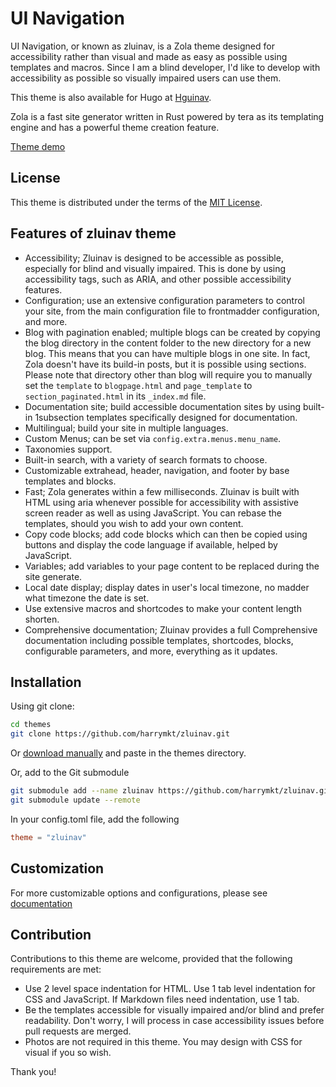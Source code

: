 # UI Navigation
UI Navigation, or known as zluinav, is a Zola theme designed for accessibility rather than visual and made as easy as possible using templates and macros. Since I am a blind developer, I'd like to develop with accessibility as possible so visually impaired users can use them.

This theme is also available for Hugo at [Hguinav](https://github.com/harrymkt/hguinav).

Zola is a fast site generator written in Rust powered by tera as its templating engine and has a powerful theme creation feature.

[Theme demo](https://harrymkt.github.io/zluinav)

## License
This theme is distributed under the terms of the [MIT License](https://github.com/harrymkt/zluinav/blob/main/LICENSE.md).

## Features of zluinav theme
- Accessibility; Zluinav is designed to be accessible as possible, especially for blind and visually impaired. This is done by using accessibility tags, such as ARIA, and other possible accessibility features.
- Configuration; use an extensive configuration parameters to control your site, from the main configuration file to frontmadder configuration, and more.
- Blog with pagination enabled; multiple blogs can be created by copying the blog directory in the content folder to the new directory for a new blog. This means that you can have multiple blogs in one site. In fact, Zola doesn't have its build-in posts, but it is possible using sections. Please note that directory other than blog will require you to manually set the `template` to `blogpage.html` and `page_template` to `section_paginated.html` in its `_index.md` file.
- Documentation site; build accessible documentation sites by using built-in 1subsection templates specifically designed for documentation.
- Multilingual; build your site in multiple languages.
- Custom Menus; can be set via `config.extra.menus.menu_name`.
- Taxonomies support.
- Built-in search, with a variety of search formats to choose.
- Customizable extrahead, header, navigation, and footer by base templates and blocks.
- Fast; Zola generates within a few milliseconds. Zluinav is built with HTML using aria whenever possible for accessibility with assistive screen reader as well as using JavaScript. You can rebase the templates, should you wish to add your own content.
- Copy code blocks; add code blocks which can then be copied using buttons and display the code language if available, helped by JavaScript.
- Variables; add variables to your page content to be replaced during the site generate.
- Local date display; display dates in user's local timezone, no madder what timezone the date is set.
- Use extensive macros and shortcodes to make your content length shorten.
- Comprehensive documentation; Zluinav provides a full Comprehensive documentation including possible templates, shortcodes, blocks, configurable parameters, and more, everything as it updates.

## Installation
Using git clone:
```bash
cd themes
git clone https://github.com/harrymkt/zluinav.git
```
Or [download manually](https://github.com/harrymkt/zluinav/archive/refs/heads/main.zip) and paste in the themes directory.

Or, add to the Git submodule
```bash
git submodule add --name zluinav https://github.com/harrymkt/zluinav.git themes/zluinav
git submodule update --remote
```

In your config.toml file, add the following
```toml
theme = "zluinav"
```

## Customization
For more customizable options and configurations, please see [documentation](https://harrymkt.github.io/zluinav/docs)

## Contribution
Contributions to this theme are welcome, provided that the following requirements are met:
- Use 2 level space indentation for HTML. Use 1 tab level indentation for CSS and JavaScript. If Markdown files need indentation, use 1 tab.
- Be the templates accessible for visually impaired and/or blind and prefer readability. Don't worry, I will process in case accessibility issues before pull requests are merged.
- Photos are not required in this theme. You may design with CSS for visual if you so wish.

Thank you!